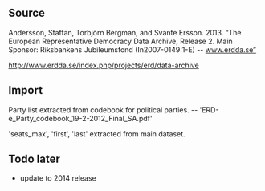 ## Source

Andersson, Staffan, Torbjörn Bergman, and Svante Ersson. 2013. “The European Representative Democracy Data Archive, Release 2. Main Sponsor: Riksbankens Jubileumsfond (In2007-0149:1-E) -- www.erdda.se”

http://www.erdda.se/index.php/projects/erd/data-archive

## Import

Party list extracted from codebook for political parties. --  'ERD-e_Party_codebook_19-2-2012_Final_SA.pdf'

'seats_max', 'first', 'last' extracted from main dataset.

## Todo later

 * update to 2014 release
